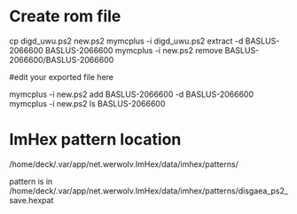 # Create rom file

cp digd_uwu.ps2 new.ps2
mymcplus -i digd_uwu.ps2 extract -d BASLUS-2066600 BASLUS-2066600
mymcplus -i new.ps2 remove  BASLUS-2066600/BASLUS-2066600

#edit your exported file here

mymcplus -i new.ps2 add BASLUS-2066600 -d BASLUS-2066600
mymcplus -i new.ps2 ls BASLUS-2066600

# ImHex pattern location
/home/deck/.var/app/net.werwolv.ImHex/data/imhex/patterns/

pattern is in
/home/deck/.var/app/net.werwolv.ImHex/data/imhex/patterns/disgaea_ps2_save.hexpat
